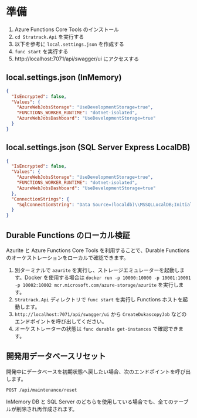 # 準備

1. Azure Functions Core Tools のインストール
2. `cd Stratrack.Api` を実行する
3. 以下を参考に `local.settings.json` を作成する
3. `func start` を実行する
4. http://localhost:7071/api/swagger/ui にアクセスする


## local.settings.json (InMemory)

```json
{
  "IsEncrypted": false,
  "Values": {
    "AzureWebJobsStorage": "UseDevelopmentStorage=true",
    "FUNCTIONS_WORKER_RUNTIME": "dotnet-isolated",
    "AzureWebJobsDashboard": "UseDevelopmentStorage=true"
  }
}
```

## local.settings.json (SQL Server Express LocalDB)

```json
{
  "IsEncrypted": false,
  "Values": {
    "AzureWebJobsStorage": "UseDevelopmentStorage=true",
    "FUNCTIONS_WORKER_RUNTIME": "dotnet-isolated",
    "AzureWebJobsDashboard": "UseDevelopmentStorage=true"
  },
  "ConnectionStrings": {
    "SqlConnectionString": "Data Source=(localdb)\\MSSQLLocalDB;Initial Catalog=StratrackDb;Integrated Security=True;Connect Timeout=30;Encrypt=False;Trust Server Certificate=False;Application Intent=ReadWrite;Multi Subnet Failover=False"
  }
}
```

## Durable Functions のローカル検証

Azurite と Azure Functions Core Tools を利用することで、Durable Functions のオーケストレーションをローカルで確認できます。

1. 別ターミナルで `azurite` を実行し、ストレージエミュレーターを起動します。Docker を使用する場合は `docker run -p 10000:10000 -p 10001:10001 -p 10002:10002 mcr.microsoft.com/azure-storage/azurite` を実行します。
2. `Stratrack.Api` ディレクトリで `func start` を実行し Functions ホストを起動します。
3. `http://localhost:7071/api/swagger/ui` から `CreateDukascopyJob` などのエンドポイントを呼び出してください。
4. オーケストレーターの状態は `func durable get-instances` で確認できます。

## 開発用データベースリセット

開発中にデータベースを初期状態へ戻したい場合、次のエンドポイントを呼び出します。

```
POST /api/maintenance/reset
```

InMemory DB と SQL Server のどちらを使用している場合でも、全てのテーブルが削除され再作成されます。
